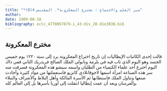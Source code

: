 ```yaml
---
title: "*سير العلم والاجتماع : مخترع المعكرونة*. المقتبس 4(8)"
author: 
date: 1909-08-18
bibliography: oclc_4770057679-i_43-div_28.d1e3838.bib
---
```




##  مخترع المعكرونة 


 قالت  إحدى  الكاتبات الإيطاليات إن تاريخ اختراع المعكرونة يرد إلى سنة  ١٢٢٠  يوم خميس الجسد وهو اليوم الذي تاب فيه في بلرمة ونابولي الملك الصالح فريدريك الثاني ففي ذاك اليوم اخترع  أحد  علماء الكيمياء من الطليان واسمه سيشو هذه المعكرونة فسرقت منه سر هذه الصناعة امرأة اسمها لاجوفانلادي كانزيو فاستعملتها من مواد كثيرة وأجادت صنعها وتناول الملك فاستطابها ثم الأسرة المالكة وأهل البلاط والأشراف والنبلاء والفرسان وبعد أن عمت إيطاليا انتقلت إلى أوربا بأسرها بل إلى العالم كله. 
